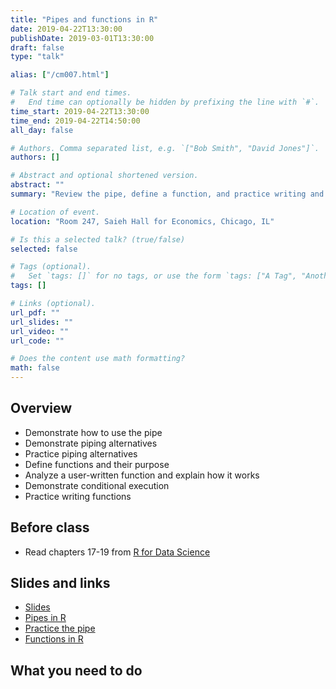 ```yaml
---
title: "Pipes and functions in R"
date: 2019-04-22T13:30:00
publishDate: 2019-03-01T13:30:00
draft: false
type: "talk"

alias: ["/cm007.html"]

# Talk start and end times.
#   End time can optionally be hidden by prefixing the line with `#`.
time_start: 2019-04-22T13:30:00
time_end: 2019-04-22T14:50:00
all_day: false

# Authors. Comma separated list, e.g. `["Bob Smith", "David Jones"]`.
authors: []

# Abstract and optional shortened version.
abstract: ""
summary: "Review the pipe, define a function, and practice writing and debugging functions."

# Location of event.
location: "Room 247, Saieh Hall for Economics, Chicago, IL"

# Is this a selected talk? (true/false)
selected: false

# Tags (optional).
#   Set `tags: []` for no tags, or use the form `tags: ["A Tag", "Another Tag"]` for one or more tags.
tags: []

# Links (optional).
url_pdf: ""
url_slides: ""
url_video: ""
url_code: ""

# Does the content use math formatting?
math: false
---
```




## Overview

* Demonstrate how to use the pipe
* Demonstrate piping alternatives
* Practice piping alternatives
* Define functions and their purpose
* Analyze a user-written function and explain how it works
* Demonstrate conditional execution
* Practice writing functions

## Before class

* Read chapters 17-19 from [R for Data Science](http://r4ds.had.co.nz/)

## Slides and links

* [Slides](extras/cm007_slides.html)
* [Pipes in R](/notes/pipes/)
* [Practice the pipe](/notes/pipes-exercise/)
* [Functions in R](/notes/functions/)

## What you need to do
